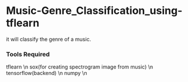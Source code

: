 # Music-Genre_Classification_using-tflearn
it will classify the genre of a music.

### Tools Required
tflearn \n
sox(for creating spectrogram image from music) \n
tensorflow(backend) \n
numpy \n


